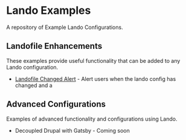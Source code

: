 # Lando Examples

A repository of Example Lando Configurations.

## Landofile Enhancements

These examples provide useful functionality that can be added to any Lando configuration.

- [Landofile Changed Alert](https://github.com/AaronFeledy/lando-examples/tree/master/landofile-changed-alert) - Alert users when the lando config has changed and a 

## Advanced Configurations

Examples of advanced functionality and configurations using Lando.

- Decoupled Drupal with Gatsby - Coming soon